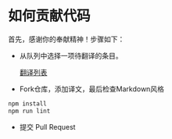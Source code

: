 # 如何贡献代码

首先，感谢你的奉献精神！步骤如下：

* 从队列中选择一项待翻译的条目。

  [翻译列表](https://github.com/onlyxhb/TypeScript/issues?q=is%3Aissue+is%3Aopen+label%3A%22help+wanted%22)

* Fork仓库，添加译文，最后检查Markdown风格

```sh
npm install
npm run lint
```

* 提交 Pull Request
